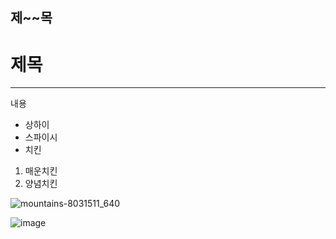 ## 제~~목
# 제목
---
내용
* 상하이
* 스파이시
* 치킨
1. 매운치킨
2. 양념치킨

![mountains-8031511_640](https://github.com/hpdh12/project-TDD_readme/assets/22442495/66677777-48da-45cd-a388-c5f249fe99fe)

![image](https://github.com/hpdh12/project-TDD_readme/assets/22442495/c9808006-37cc-4f4f-a911-f84033c0f19b)
